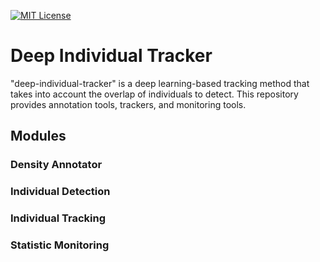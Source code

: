 [![MIT License](http://img.shields.io/badge/license-MIT-blue.svg?style=flat)](LICENSE)

# Deep Individual Tracker
"deep-individual-tracker" is a deep learning-based tracking method that takes into account the overlap of individuals to detect. This repository provides annotation tools, trackers, and monitoring tools.

## Modules
### Density Annotator
### Individual Detection
### Individual Tracking
### Statistic Monitoring
